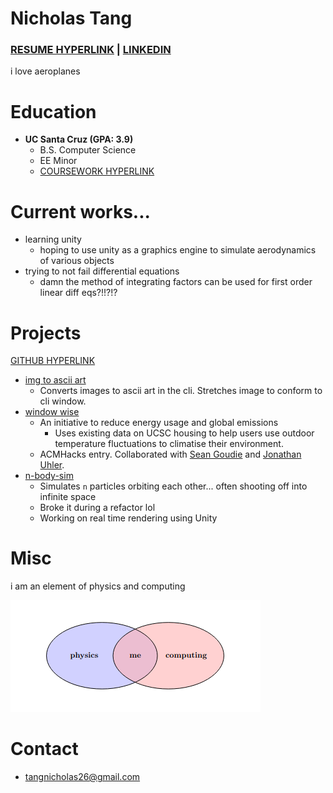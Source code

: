 # **Nicholas Tang**

### [RESUME HYPERLINK](https://docs.google.com/document/d/1ATWdLgZeNuuMbrkygXd3X8yK5zObZiCE8n-l3l5jxFM/edit?usp=sharing) | [LINKEDIN](https://www.linkedin.com/in/nicholas-tangerine/)

i love aeroplanes

# Education
 - __UC Santa Cruz (GPA: 3.9)__
   - B.S. Computer Science
   - EE Minor
   - [COURSEWORK HYPERLINK](https://docs.google.com/document/d/1e5zQoYm-ysLvuQymgnULH0l5_x1_kjQbUc3h2Cs5UnQ/edit?usp=sharing)

# Current works...
 - learning unity
   - hoping to use unity as a graphics engine to simulate aerodynamics of various objects
 - trying to not fail differential equations
   - damn the method of integrating factors can be used for first order linear diff eqs?!!?!?

# Projects 
[GITHUB HYPERLINK](https://github.com/nicholas-tangerine)
 - [img to ascii art](https://github.com/nicholas-tangerine/png-to-text)
   - Converts images to ascii art in the cli. Stretches image to conform to cli window.
 - [window wise](https://github.com/nicholas-tangerine/WindowWise)
   - An initiative to reduce energy usage and global emissions
     - Uses existing data on UCSC housing to help users use outdoor temperature fluctuations to climatise their environment.
   - ACMHacks entry. Collaborated with [Sean Goudie](https://github.com/Flqsh) and [Jonathan Uhler](https://github.com/JonathanUhler).
 - [n-body-sim](https://github.com/nicholas-tangerine/n-body-sim)
   - Simulates `n` particles orbiting each other... often shooting off into infinite space
   - Broke it during a refactor lol
   - Working on real time rendering using Unity

# Misc
i am an element of physics and computing

![me](https://raw.githubusercontent.com/nicholas-tangerine/nicholas-tangerine.github.io/refs/heads/main/images/physics%20intersect%20computing.png)

# Contact
 - [tangnicholas26@gmail.com](mailto:tangnicholas26@gmail.com)
